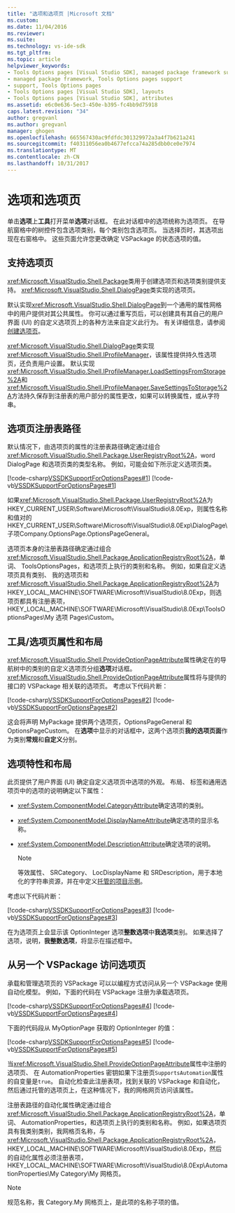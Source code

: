 ```yaml
---
title: "选项和选项页 |Microsoft 文档"
ms.custom: 
ms.date: 11/04/2016
ms.reviewer: 
ms.suite: 
ms.technology: vs-ide-sdk
ms.tgt_pltfrm: 
ms.topic: article
helpviewer_keywords:
- Tools Options pages [Visual Studio SDK], managed package framework support
- managed package framework, Tools Options pages support
- support, Tools Options pages
- Tools Options pages [Visual Studio SDK], layouts
- Tools Options pages [Visual Studio SDK], attributes
ms.assetid: e6c0e636-5ec3-450e-b395-fc4bb9d75918
caps.latest.revision: "34"
author: gregvanl
ms.author: gregvanl
manager: ghogen
ms.openlocfilehash: 665567430ac9fdfdc301329972a3a4f7b621a241
ms.sourcegitcommit: f40311056ea0b4677efcca74a285dbb0ce0e7974
ms.translationtype: MT
ms.contentlocale: zh-CN
ms.lasthandoff: 10/31/2017
---
```

# <a name="options-and-options-pages"></a>选项和选项页
单击**选项**上**工具**打开菜单**选项**对话框。 在此对话框中的选项统称为选项页。 在导航窗格中的树控件包含选项类别，每个类别包含选项页。 当选择页时，其选项出现在右窗格中。 这些页面允许您更改确定 VSPackage 的状态选项的值。  
  
## <a name="support-for-options-pages"></a>支持选项页  
 <xref:Microsoft.VisualStudio.Shell.Package>类用于创建选项页和选项类别提供支持。 <xref:Microsoft.VisualStudio.Shell.DialogPage>类实现的选项页。  
  
 默认实现<xref:Microsoft.VisualStudio.Shell.DialogPage>到一个通用的属性网格中的用户提供对其公共属性。 你可以通过重写页后，可以创建具有其自己的用户界面 (UI) 的自定义选项页上的各种方法来自定义此行为。 有关详细信息，请参阅[创建选项页](../../extensibility/creating-an-options-page.md)。  
  
 <xref:Microsoft.VisualStudio.Shell.DialogPage>类实现<xref:Microsoft.VisualStudio.Shell.IProfileManager>，该属性提供持久性选项页，还负责用户设置。 默认实现<xref:Microsoft.VisualStudio.Shell.IProfileManager.LoadSettingsFromStorage%2A>和<xref:Microsoft.VisualStudio.Shell.IProfileManager.SaveSettingsToStorage%2A>方法持久保存到注册表的用户部分的属性更改，如果可以转换属性，或从字符串。  
  
## <a name="options-page-registry-path"></a>选项页注册表路径  
 默认情况下，由选项页的属性的注册表路径确定通过组合<xref:Microsoft.VisualStudio.Shell.Package.UserRegistryRoot%2A>，word DialogPage 和选项页类的类型名称。 例如，可能会如下所示定义选项页类。  
  
 [!code-csharp[VSSDKSupportForOptionsPages#1](../../extensibility/internals/codesnippet/CSharp/options-and-options-pages_1.cs)]
 [!code-vb[VSSDKSupportForOptionsPages#1](../../extensibility/internals/codesnippet/VisualBasic/options-and-options-pages_1.vb)]  
  
 如果<xref:Microsoft.VisualStudio.Shell.Package.UserRegistryRoot%2A>为 HKEY_CURRENT_USER\Software\Microsoft\VisualStudio\8.0Exp，则属性名称和值对的 HKEY_CURRENT_USER\Software\Microsoft\VisualStudio\8.0Exp\DialogPage\ 子项Company.OptionsPage.OptionsPageGeneral。  
  
 选项页本身的注册表路径确定通过组合<xref:Microsoft.VisualStudio.Shell.Package.ApplicationRegistryRoot%2A>，单词、 ToolsOptionsPages，和选项页上执行的类别和名称。 例如，如果自定义选项页具有类别、 我的选项页和<xref:Microsoft.VisualStudio.Shell.Package.ApplicationRegistryRoot%2A>为 HKEY_LOCAL_MACHINE\SOFTWARE\Microsoft\VisualStudio\8.0Exp，则选项页都具有注册表项，HKEY_LOCAL_MACHINE\SOFTWARE\Microsoft\VisualStudio\8.0Exp\ToolsOptionsPages\My 选项 Pages\Custom。  
  
## <a name="toolsoptions-page-attributes-and-layout"></a>工具/选项页属性和布局  
 <xref:Microsoft.VisualStudio.Shell.ProvideOptionPageAttribute>属性确定在的导航树中的类别的自定义选项页分组**选项**对话框。 <xref:Microsoft.VisualStudio.Shell.ProvideOptionPageAttribute>属性将与提供的接口的 VSPackage 相关联的选项页。 考虑以下代码片断：  
  
 [!code-csharp[VSSDKSupportForOptionsPages#2](../../extensibility/internals/codesnippet/CSharp/options-and-options-pages_2.cs)]
 [!code-vb[VSSDKSupportForOptionsPages#2](../../extensibility/internals/codesnippet/VisualBasic/options-and-options-pages_2.vb)]  
  
 这会将声明 MyPackage 提供两个选项页，OptionsPageGeneral 和 OptionsPageCustom。 在**选项**中显示的对话框中，这两个选项页**我的选项页面**作为类别**常规**和**自定义**分别。  
  
## <a name="option-attributes-and-layout"></a>选项特性和布局  
 此页提供了用户界面 (UI) 确定自定义选项页中选项的外观。 布局、 标签和通用选项页中的选项的说明确定以下属性：  
  
-   <xref:System.ComponentModel.CategoryAttribute>确定选项的类别。  
  
-   <xref:System.ComponentModel.DisplayNameAttribute>确定选项的显示名称。  
  
-   <xref:System.ComponentModel.DescriptionAttribute>确定选项的说明。  
  
    > [!NOTE]
    >  等效属性、 SRCategory、 LocDisplayName 和 SRDescription，用于本地化的字符串资源，并在中定义[托管的项目示例](http://go.microsoft.com/fwlink/?LinkId=122774)。  
  
 考虑以下代码片断：  
  
 [!code-csharp[VSSDKSupportForOptionsPages#3](../../extensibility/internals/codesnippet/CSharp/options-and-options-pages_3.cs)]
 [!code-vb[VSSDKSupportForOptionsPages#3](../../extensibility/internals/codesnippet/VisualBasic/options-and-options-pages_3.vb)]  
  
 在为选项页上会显示该 OptionInteger 选项**整数选项**中**我选项**类别。 如果选择了选项，说明，**我整数选项**，将显示在描述框中。  
  
## <a name="accessing-options-pages-from-another-vspackage"></a>从另一个 VSPackage 访问选项页  
 承载和管理选项页的 VSPackage 可以以编程方式访问从另一个 VSPackage 使用自动化模型。 例如，下面的代码在 VSPackage 注册为承载选项页。  
  
 [!code-csharp[VSSDKSupportForOptionsPages#4](../../extensibility/internals/codesnippet/CSharp/options-and-options-pages_4.cs)]
 [!code-vb[VSSDKSupportForOptionsPages#4](../../extensibility/internals/codesnippet/VisualBasic/options-and-options-pages_4.vb)]  
  
 下面的代码段从 MyOptionPage 获取的 OptionInteger 的值：  
  
 [!code-csharp[VSSDKSupportForOptionsPages#5](../../extensibility/internals/codesnippet/CSharp/options-and-options-pages_5.cs)]
 [!code-vb[VSSDKSupportForOptionsPages#5](../../extensibility/internals/codesnippet/VisualBasic/options-and-options-pages_5.vb)]  
  
 当<xref:Microsoft.VisualStudio.Shell.ProvideOptionPageAttribute>属性中注册的选项页、 在 AutomationProperties 密钥如果下注册页`SupportsAutomation`属性的自变量是`true`。 自动化检查此注册表项，找到关联的 VSPackage 和自动化，然后通过托管的选项页上，在这种情况下，我的网格网页访问该属性。  
  
 注册表路径的自动化属性确定通过组合<xref:Microsoft.VisualStudio.Shell.Package.ApplicationRegistryRoot%2A>，单词、 AutomationProperties，和选项页上执行的类别和名称。 例如，如果选项页具有我类别类别，我网格页名称，与<xref:Microsoft.VisualStudio.Shell.Package.ApplicationRegistryRoot%2A>，HKEY_LOCAL_MACHINE\SOFTWARE\Microsoft\VisualStudio\8.0Exp，然后的自动化属性必须注册表项，HKEY_LOCAL_MACHINE\SOFTWARE\Microsoft\VisualStudio\8.0Exp\AutomationProperties\My Category\My 网格页。  
  
> [!NOTE]
>  规范名称，我 Category.My 网格页上，是此项的名称子项的值。